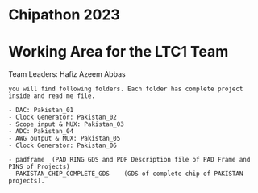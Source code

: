 # Chipathon 2023 
# Working Area for the LTC1 Team
Team Leaders: Hafiz Azeem Abbas
    
    you will find following folders. Each folder has complete project inside and read me file.
    
    - DAC: Pakistan_01	
    - Clock Generator: Pakistan_02
    - Scope input & MUX: Pakistan_03
    - ADC: Pakistan_04	
    - AWG output & MUX: Pakistan_05	
    - Clock Generator: Pakistan_06
    
    - padframe 	(PAD RING GDS and PDF Description file of PAD Frame and PINS of Projects)
    - PAKISTAN_CHIP_COMPLETE_GDS    (GDS of complete chip of PAKISTAN projects).
